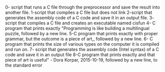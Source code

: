 0- script that runs a C file through the preprocessor and save the result into another file.
1-script that compiles a C file but does not link
2-script that generates the assembly code of a C code and save it in an output file.
3- script that compiles a C file and creates an executable named cisfun
4- C program that prints exactly "Programming is like building a multilingual puzzle, followed by a new line.
5-C program that prints exactly with proper grammar, but the outcome is a piece of art,, followed by a new line.
6- C program that prints the size of various types on the computer it is compiled and run on.
7- script that generates the assembly code (Intel syntax) of a C code and save it in an output file
8-C program that prints exactly and that piece of art is useful" - Dora Korpar, 2015-10-19, followed by a new line, to the standard error
